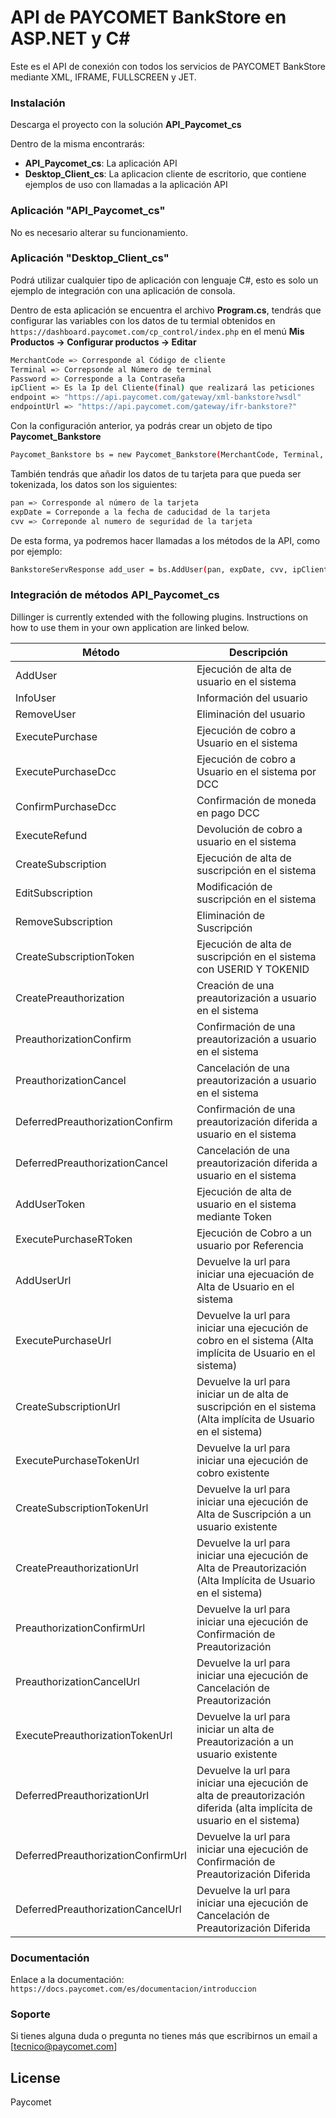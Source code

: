 API de PAYCOMET BankStore en ASP.NET y C#
=====================

Este es el API de conexión con todos los servicios de PAYCOMET BankStore mediante XML, IFRAME, FULLSCREEN y JET.

### Instalación

Descarga el proyecto con la solución **API_Paycomet_cs**

Dentro de la misma encontrarás:

 - **API_Paycomet_cs**: La aplicación API
 - **Desktop_Client_cs**: La aplicacion cliente de escritorio, que contiene ejemplos de uso con llamadas a la aplicación API 

### Aplicación "API_Paycomet_cs"
No es necesario alterar su funcionamiento.

### Aplicación "Desktop_Client_cs"
Podrá utilizar cualquier tipo de aplicación con lenguaje C#, esto es solo un ejemplo de integración con una aplicación de consola.

Dentro de esta aplicación se encuentra el archivo **Program.cs**, tendrás que configurar las variables con los datos de tu termial obtenidos en `https://dashboard.paycomet.com/cp_control/index.php` en el menú **Mis Productos -> Configurar productos -> Editar**
```sh
MerchantCode => Corresponde al Código de cliente
Terminal => Correpsonde al Número de terminal
Password => Corresponde a la Contraseña
ipClient => Es la Ip del Cliente(final) que realizará las peticiones
endpoint => "https://api.paycomet.com/gateway/xml-bankstore?wsdl"
endpointUrl => "https://api.paycomet.com/gateway/ifr-bankstore?"
```

Con la configuración anterior, ya podrás crear un objeto de tipo **Paycomet_Bankstore**

```sh
Paycomet_Bankstore bs = new Paycomet_Bankstore(MerchantCode, Terminal, Password, endpoint, endpointUrl);
```

También tendrás que añadir los datos de tu tarjeta para que pueda ser tokenizada, los datos son los siguientes:
```sh
pan => Corresponde al número de la tarjeta
expDate = Correponde a la fecha de caducidad de la tarjeta
cvv => Correponde al numero de seguridad de la tarjeta
```

De esta forma, ya podremos hacer llamadas a los métodos de la API, como por ejemplo:

```sh
BankstoreServResponse add_user = bs.AddUser(pan, expDate, cvv, ipClient);
```


### Integración de métodos API_Paycomet_cs

Dillinger is currently extended with the following plugins. Instructions on how to use them in your own application are linked below.

| Método | Descripción |
| ------ | ------ |
| AddUser | Ejecución de alta de usuario en el sistema |
| InfoUser | Información del usuario |
| RemoveUser | Eliminación del usuario |
| ExecutePurchase | Ejecución de cobro a Usuario en el sistema |
| ExecutePurchaseDcc | Ejecución de cobro a Usuario en el sistema por DCC |
| ConfirmPurchaseDcc | Confirmación de moneda en pago DCC |
| ExecuteRefund | Devolución de cobro a usuario en el sistema |
| CreateSubscription | Ejecución de alta de suscripción en el sistema |
| EditSubscription | Modificación de suscripción en el sistema|
| RemoveSubscription | Eliminación de Suscripción |
| CreateSubscriptionToken | Ejecución de alta de suscripción en el sistema con USERID Y TOKENID |
| CreatePreauthorization | Creación de una preautorización a usuario en el sistema |
| PreauthorizationConfirm | Confirmación de una preautorización a usuario en el sistema |
| PreauthorizationCancel | Cancelación de una preautorización a usuario en el sistema |
| DeferredPreauthorizationConfirm | Confirmación de una preautorización diferida a usuario en el sistema |
| DeferredPreauthorizationCancel | Cancelación de una preautorización diferida a usuario en el sistema |
| AddUserToken | Ejecución de alta de usuario en el sistema mediante Token |
| ExecutePurchaseRToken | Ejecución de Cobro a un usuario por Referencia |
| AddUserUrl | Devuelve la url para iniciar una ejecuación de Alta de Usuario en el sistema |
| ExecutePurchaseUrl | Devuelve la url para iniciar una ejecución de cobro en el sistema (Alta implícita de Usuario en el sistema) |
| CreateSubscriptionUrl | Devuelve la url para iniciar un de alta de suscripción en el sistema (Alta implícita de Usuario en el sistema)|
| ExecutePurchaseTokenUrl | Devuelve la url para iniciar una ejecución de cobro existente|
| CreateSubscriptionTokenUrl | Devuelve la url para iniciar una ejecución de Alta de Suscripción a un usuario existente |
| CreatePreauthorizationUrl | Devuelve la url para iniciar una ejecución de Alta de Preautorización (Alta Implícita de Usuario en el sistema) |
| PreauthorizationConfirmUrl | Devuelve la url para iniciar una ejecución de Confirmación de Preautorización |
| PreauthorizationCancelUrl | Devuelve la url para iniciar una ejecución de Cancelación de Preautorización |
| ExecutePreauthorizationTokenUrl | Devuelve la url para iniciar un alta de Preautorización a un usuario existente |
| DeferredPreauthorizationUrl | Devuelve la url para iniciar una ejecución de alta de preautorización diferida (alta implícita de usuario en el sistema)|
| DeferredPreauthorizationConfirmUrl | Devuelve la url para iniciar una ejecución de Confirmación de Preautorización Diferida |
| DeferredPreauthorizationCancelUrl | Devuelve la url para iniciar una ejecución de Cancelación de Preautorización Diferida |

### Documentación

Enlace a la documentación: `https://docs.paycomet.com/es/documentacion/introduccion`

### Soporte
Si tienes alguna duda o pregunta no tienes más que escribirnos un email a [tecnico@paycomet.com]

License
----

Paycomet


